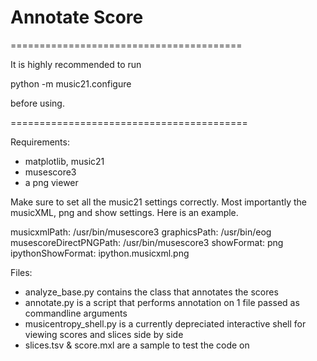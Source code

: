 # Annotate Score

========================================

It is highly recommended to run

python -m music21.configure

before using.

=========================================

Requirements:
- matplotlib, music21
- musescore3
- a png viewer

Make sure to set all the music21 settings correctly. Most importantly the musicXML, png and show settings. Here is an example.

musicxmlPath:              /usr/bin/musescore3
graphicsPath:              /usr/bin/eog
musescoreDirectPNGPath:    /usr/bin/musescore3
showFormat:                png
ipythonShowFormat:         ipython.musicxml.png


Files:
- analyze_base.py         contains the class that annotates the scores
- annotate.py             is a script that performs annotation on 1 file passed as commandline arguments
- musicentropy_shell.py   is a currently depreciated interactive shell for viewing scores and slices side by side
- slices.tsv & score.mxl  are a sample to test the code on
